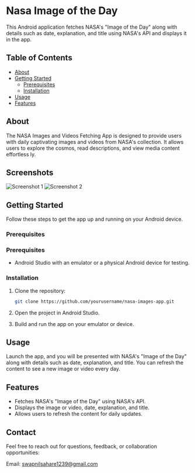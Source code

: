 # Nasa Image of the Day
This Android application fetches NASA's "Image of the Day" along with details such as date, explanation, and title using NASA's API and displays it in the app.

## Table of Contents

- [About](#about)
- [Getting Started](#getting-started)
  - [Prerequisites](#prerequisites)
  - [Installation](#installation)
- [Usage](#usage)
- [Features](#features)

## About
The NASA Images and Videos Fetching App is designed to provide users with daily captivating images and videos from NASA's collection. It allows users to explore the cosmos, read descriptions, and view media content effortless ly.

## Screenshots

![Screenshot 1](screenshots/screenshot1.png)
![Screenshot 2](screenshots/screenshot2.png) 

## Getting Started

Follow these steps to get the app up and running on your Android device.

### Prerequisites

### Prerequisites

- Android Studio with an emulator or a physical Android device for testing.

### Installation

1. Clone the repository:

   ```bash
   git clone https://github.com/yourusername/nasa-images-app.git

2. Open the project in Android Studio.

3. Build and run the app on your emulator or device.

## Usage
Launch the app, and you will be presented with NASA's "Image of the Day" along with details such as date, explanation, and title. You can refresh the content to see a new image or video every day.

## Features
- Fetches NASA's "Image of the Day" using NASA's API.
- Displays the image or video, date, explanation, and title.
- Allows users to refresh the content for daily updates.

## Contact
Feel free to reach out for questions, feedback, or collaboration opportunities:

Email: swapnilsahare1239@gmail.com
